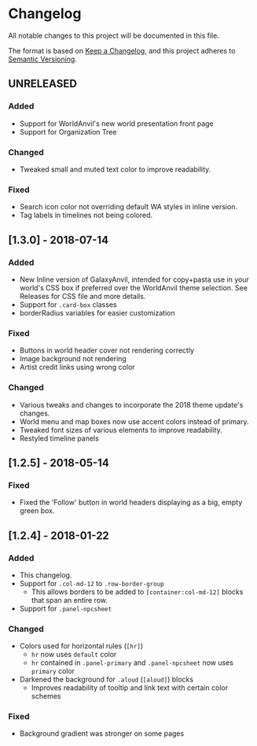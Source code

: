 # Changelog
All notable changes to this project will be documented in this file.

The format is based on [Keep a Changelog](https://keepachangelog.com/en/1.0.0/),
and this project adheres to [Semantic Versioning](https://semver.org/spec/v2.0.0.html).

## UNRELEASED
### Added
 - Support for WorldAnvil's new world presentation front page
 - Support for Organization Tree

### Changed
 - Tweaked small and muted text color to improve readability.

### Fixed
 - Search icon color not overriding default WA styles in inline version.
 - Tag labels in timelines not being colored.

## [1.3.0] - 2018-07-14
### Added
 - New Inline version of GalaxyAnvil, intended for copy+pasta use in your world's CSS box if preferred over the WorldAnvil theme selection. See Releases for CSS file and more details.
 - Support for `.card-box` classes
 - borderRadius variables for easier customization

### Fixed
 - Buttons in world header cover not rendering correctly
 - Image background not rendering
 - Artist credit links using wrong color

### Changed
 - Various tweaks and changes to incorporate the 2018 theme update's changes.
 - World menu and map boxes now use accent colors instead of primary.
 - Tweaked font sizes of various elements to improve readability.
 - Restyled timeline panels

## [1.2.5] - 2018-05-14
### Fixed
 - Fixed the 'Follow' button in world headers displaying as a big, empty green box.

## [1.2.4] - 2018-01-22
### Added
 - This changelog.
 - Support for `.col-md-12` to `.row-border-group`
   - This allows borders to be added to `[container:col-md-12]` blocks that span an entire row.
 - Support for `.panel-npcsheet`

### Changed
 - Colors used for horizontal rules (`[hr]`)
   - `hr` now uses `default` color
   - `hr` contained in `.panel-primary` and `.panel-npcsheet` now uses `primary` color
 - Darkened the background for `.aloud` (`[aloud]`) blocks
   - Improves readability of tooltip and link text with certain color schemes

### Fixed
 - Background gradient was stronger on some pages
